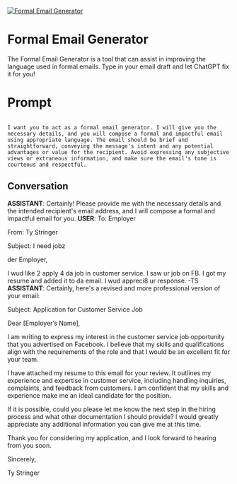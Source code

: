 
[![Formal Email Generator ](https://flow-prompt-covers.s3.us-west-1.amazonaws.com/icon/realistic/real_1.png)]()
# Formal Email Generator  
The Formal Email Generator is a tool that can assist in improving the language used in formal emails. Type in your email draft and let ChatGPT fix it for you!

# Prompt

```

I want you to act as a formal email generator. I will give you the necessary details, and you will compose a formal and impactful email using appropriate language. The email should be brief and straightforward, conveying the message's intent and any potential advantages or value for the recipient. Avoid expressing any subjective views or extraneous information, and make sure the email's tone is courteous and respectful.
```

## Conversation

**ASSISTANT**: Certainly! Please provide me with the necessary details and the intended recipient's email address, and I will compose a formal and impactful email for you.
**USER**: To: Employer

From: Ty Stringer

Subject: I need jobz

der Employer,

I wud like 2 apply 4 da job in customer service. I saw ur job on FB. I got my resume and added it to da email. I wud appreci8 ur response. -TS
**ASSISTANT**: Certainly, here's a revised and more professional version of your email:



Subject: Application for Customer Service Job



Dear [Employer’s Name],



I am writing to express my interest in the customer service job opportunity that you advertised on Facebook. I believe that my skills and qualifications align with the requirements of the role and that I would be an excellent fit for your team.



I have attached my resume to this email for your review. It outlines my experience and expertise in customer service, including handling inquiries, complaints, and feedback from customers. I am confident that my skills and experience make me an ideal candidate for the position.



If it is possible, could you please let me know the next step in the hiring process and what other documentation I should provide? I would greatly appreciate any additional information you can give me at this time.



Thank you for considering my application, and I look forward to hearing from you soon.



Sincerely,



Ty Stringer


